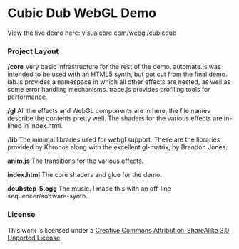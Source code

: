 # Cubic Dub WebGL Demo

View the live demo here: [visualcore.com/webgl/cubicdub](http://visualcore.com/webgl/cubicdub)

### Project Layout

**/core**
Very basic infrastructure for the rest of the demo. automate.js was intended to 
be used with an HTML5 synth, but got cut from the final demo. lab.js provides a
namespace in which all other effects are nested, as well as some error handling
mechanisms. trace.js provides profiling tools for performance.

**/gl**
All the effects and WebGL components are in here, the file names describe the 
contents pretty well. The shaders for the various effects are in-lined in 
index.html.

**/lib**
The minimal libraries used for webgl support. These are the libraries provided by
Khronos along with the excellent gl-matrix, by Brandon Jones.

**anim.js**
The transitions for the various effects.

**index.html**
The core shaders and glue for the demo.

**deubstep-5.ogg**
The music. I made this with an off-line sequencer/software-synth.


### License
This work is licensed under a [Creative Commons Attribution-ShareAlike 3.0 Unported License](http://creativecommons.org/licenses/by-sa/3.0/deed.en_US)
